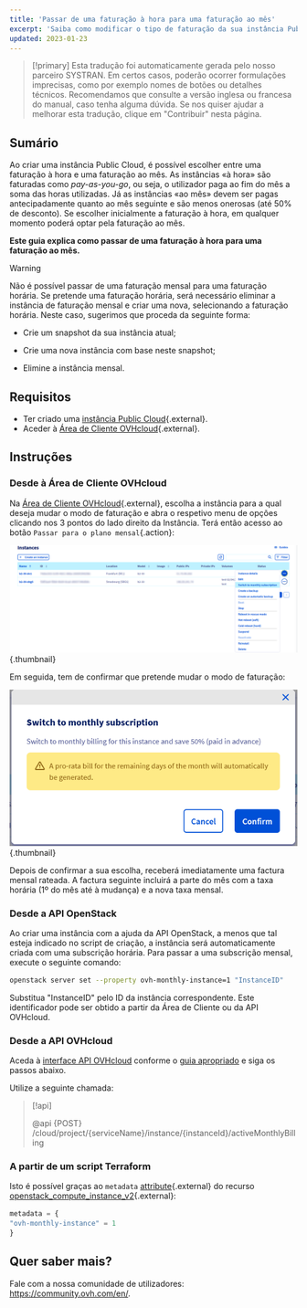 ```yaml
---
title: 'Passar de uma faturação à hora para uma faturação ao mês'
excerpt: 'Saiba como modificar o tipo de faturação da sua instância Public Cloud'
updated: 2023-01-23
---
```


> [!primary]
> Esta tradução foi automaticamente gerada pelo nosso parceiro SYSTRAN. Em certos casos, poderão ocorrer formulações imprecisas, como por exemplo nomes de botões ou detalhes técnicos. Recomendamos que consulte a versão inglesa ou francesa do manual, caso tenha alguma dúvida. Se nos quiser ajudar a melhorar esta tradução, clique em "Contribuir" nesta página.
>


## Sumário

Ao criar uma instância Public Cloud, é possível escolher entre uma faturação à hora e uma faturação ao mês. As instâncias «à hora» são faturadas como *pay-as-you-go*, ou seja, o utilizador paga ao fim do mês a soma das horas utilizadas. Já as instâncias «ao mês» devem ser pagas antecipadamente quanto ao mês seguinte e são menos onerosas (até 50% de desconto). Se escolher inicialmente a faturação à hora, em qualquer momento poderá optar pela faturação ao mês.

**Este guia explica como passar de uma faturação à hora para uma faturação ao mês.**

> [!warning]
>
> Não é possível passar de uma faturação mensal para uma faturação horária. Se pretende uma faturação horária, será necessário eliminar a instância de faturação mensal e criar uma nova, selecionando a faturação horária. Neste caso, sugerimos que proceda da seguinte forma:
>
>- Crie um snapshot da sua instância atual;
>
>- Crie uma nova instância com base neste snapshot;
>
>- Elimine a instância mensal.
>

## Requisitos

- Ter criado uma [instância Public Cloud](https://www.ovh.pt/public-cloud/instances/){.external}.
- Aceder à [Área de Cliente OVHcloud](https://www.ovh.com/auth/?action=gotomanager&from=https://www.ovh.pt/&ovhSubsidiary=pt){.external}.


## Instruções

### Desde à Área de Cliente OVHcloud

Na [Área de Cliente OVHcloud](https://www.ovh.com/auth/?action=gotomanager&from=https://www.ovh.pt/&ovhSubsidiary=pt){.external}, escolha a instância para a qual deseja mudar o modo de faturação e abra o respetivo menu de opções clicando nos 3 pontos do lado direito da Instância. Terá então acesso ao botão `Passar para o plano mensal`{.action}:

![Change billing calculation](images/switch_to_monthly_updated.png){.thumbnail}

Em seguida, tem de confirmar que pretende mudar o modo de faturação:

![Confirm billing calculation change](images/confirm_to_monthly_updated.png){.thumbnail}

Depois de confirmar a sua escolha, receberá imediatamente uma factura mensal rateada. A factura seguinte incluirá a parte do mês com a taxa horária (1º do mês até à mudança) e a nova taxa mensal.

### Desde a API OpenStack

Ao criar uma instância com a ajuda da API OpenStack, a menos que tal esteja indicado no script de criação, a instância será automaticamente criada com uma subscrição horária. Para passar a uma subscrição mensal, execute o seguinte comando:

```bash
openstack server set --property ovh-monthly-instance=1 "InstanceID"
```

Substitua "InstanceID" pelo ID da instância correspondente. Este identificador pode ser obtido a partir da Área de Cliente ou da API OVHcloud.

### Desde a API OVHcloud

Aceda à [interface API OVHcloud](https://eu.api.ovh.com/) conforme o [guia apropriado](/pages/manage_and_operate/api/first-steps) e siga os passos abaixo.

Utilize a seguinte chamada:

> [!api]
>
> @api {POST} /cloud/project/{serviceName}/instance/{instanceId}/activeMonthlyBilling
>

### A partir de um script Terraform

Isto é possível graças ao `metadata` [attribute](https://registry.terraform.io/providers/terraform-provider-openstack/openstack/latest/docs/resources/compute_instance_v2#metadata){.external} do recurso [openstack_compute_instance_v2](https://registry.terraform.io/providers/terraform-provider-openstack/openstack/latest/docs/resources/compute_instance_v2){.external}:

```terraform
metadata = {
"ovh-monthly-instance" = 1
}
```

## Quer saber mais?

Fale com a nossa comunidade de utilizadores: <https://community.ovh.com/en/>.
